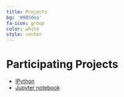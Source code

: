 ```yaml
---
title: Projects
bg: '#9850ea'
fa-icon: group
color: white
style: center
---
```


# Participating Projects

- [IPython](https://ipython.org)
- [Jupyter notebook](https://jupyter.org) 



